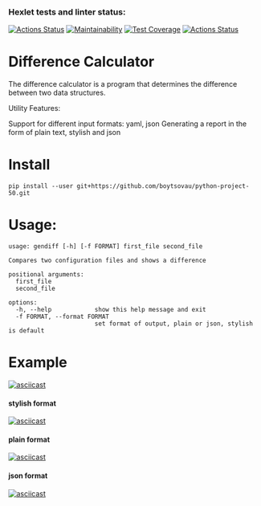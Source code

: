 ### Hexlet tests and linter status:
[![Actions Status](https://github.com/boytsovau/python-project-50/workflows/hexlet-check/badge.svg)](https://github.com/boytsovau/python-project-50/actions)
[![Maintainability](https://api.codeclimate.com/v1/badges/0b02ed0c2f70e55fb3d0/maintainability)](https://codeclimate.com/github/boytsovau/python-project-50/maintainability)
[![Test Coverage](https://api.codeclimate.com/v1/badges/0b02ed0c2f70e55fb3d0/test_coverage)](https://codeclimate.com/github/boytsovau/python-project-50/test_coverage)
[![Actions Status](https://github.com/boytsovau/python-project-50/workflows/diff-test/badge.svg)](https://github.com/boytsovau/python-project-50/actions)

# Difference Calculator


The difference calculator is a program that determines the difference between two data structures.

Utility Features:

Support for different input formats: yaml, json
Generating a report in the form of plain text, stylish and json

# Install

    pip install --user git+https://github.com/boytsovau/python-project-50.git

# Usage:

    usage: gendiff [-h] [-f FORMAT] first_file second_file

    Compares two configuration files and shows a difference

    positional arguments:
      first_file
      second_file

    options:
      -h, --help            show this help message and exit
      -f FORMAT, --format FORMAT
                            set format of output, plain or json, stylish is default



# Example

[![asciicast](https://asciinema.org/a/606237.svg)](https://asciinema.org/a/606237)

#### stylish format

[![asciicast](https://asciinema.org/a/605434.svg)](https://asciinema.org/a/605434)

#### plain format

[![asciicast](https://asciinema.org/a/605790.svg)](https://asciinema.org/a/605790)


#### json format

[![asciicast](https://asciinema.org/a/605793.svg)](https://asciinema.org/a/605793)
